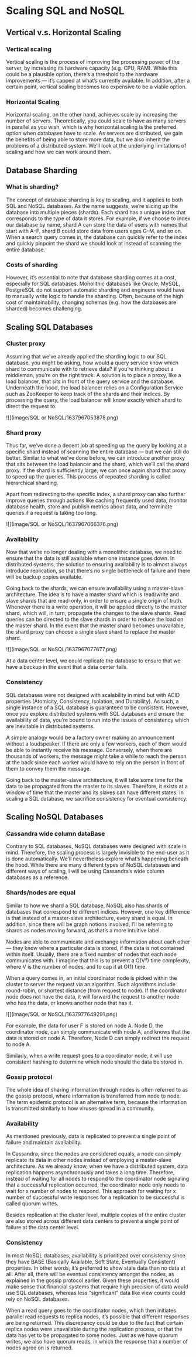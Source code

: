 # Scaling SQL and NoSQL

## Vertical v.s. Horizontal Scaling

### Vertical scaling

Vertical scaling is the process of improving the processing power of the server, by increasing its hardware capacity (e.g. CPU, RAM). While this could be a plausible option, there’s a threshold to the hardware improvements — it’s capped at what’s currently available. In addition, after a certain point, vertical scaling becomes too expensive to be a viable option.

### Horizontal Scaling

Horizontal scaling, on the other hand, achieves scale by increasing the number of servers. Theoretically, you could scale to have as many servers in parallel as you wish, which is why horizontal scaling is the preferred option when databases have to scale. As servers are distributed, we gain the benefits of being able to store more data, but we also inherit the problems of a distributed system. We’ll look at the underlying limitations of scaling and how we can work around them.

## Database Sharding

### What is sharding?  

The concept of database sharding is key to scaling, and it applies to both SQL and NoSQL databases. As the name suggests, we’re slicing up the database into multiple pieces (shards). Each shard has a unique index that corresponds to the type of data it stores. For example, if we choose to index our database by name, shard A can store the data of users with names that start with A–F, shard B could store data from users ages G–M, and so on. When a search query comes in, the database can quickly refer to the index and quickly pinpoint the shard we should look at instead of scanning the entire database.

### Costs of sharding

However, it’s essential to note that database sharding comes at a cost, especially for SQL databases. Monolithic databases like Oracle, MySQL, PostgreSQL do not support automatic sharding and engineers would have to manually write logic to handle the sharding. Often, because of the high cost of maintainability, changing schemas (e.g. how the databases are sharded) becomes challenging.

## Scaling SQL Databases

### Cluster proxy

Assuming that we’ve already applied the sharding logic to our SQL database, you might be asking, how would a query service know which shard to communicate with to retrieve data? If you’re thinking about a middleman, you’re on the right track. A solution is to place a proxy, like a load balancer, that sits in front of the query service and the database. Underneath the hood, the load balancer relies on a Configuration Service such as ZooKeeper to keep track of the shards and their indices. By processing the query, the load balancer will know exactly which shard to direct the request to.

![](image/SQL or NoSQL/1637967053878.png)

### Shard proxy

Thus far, we’ve done a decent job at speeding up the query by looking at a specific shard instead of scanning the entire database — but we can still do better. Similar to what we’ve done before, we can introduce another proxy that sits between the load balancer and the shard, which we’ll call the shard proxy. If the shard is sufficiently large, we can once again shard that proxy to speed up the queries. This process of repeated sharding is called hierarchical sharding.

Apart from redirecting to the specific index, a shard proxy can also further improve queries through actions like caching frequently used data, monitor database health, store and publish metrics about data, and terminate queries if a request is taking too long.

![](image/SQL or NoSQL/1637967066376.png)

### Availability

Now that we’re no longer dealing with a monolithic database, we need to ensure that the data is still available when one instance goes down. In distributed systems, the solution to ensuring availability is to almost always introduce replication, so that there’s no single bottleneck of failure and there will be backup copies available.

Going back to the shards, we can ensure availability using a master-slave architecture. The idea is to have a master shard which is read/write and slave shards that are read-only, in order to ensure a single origin of truth. Whenever there is a write operation, it will be applied directly to the master shard, which will, in turn, propagate the changes to the slave shards. Read queries can be directed to the slave shards in order to reduce the load on the master shard. In the event that the master shard becomes unavailable, the shard proxy can choose a single slave shard to replace the master shard.

![](image/SQL or NoSQL/1637967077677.png)

At a data center level, we could replicate the database to ensure that we have a backup in the event that a data center fails.

### Consistency

SQL databases were not designed with scalability in mind but with ACID properties (Atomicity, Consistency, Isolation, and Durability). As such, a single instance of a SQL database is guaranteed to be consistent. However, once you explore distributed systems with SQL databases and ensure the availability of data, you’re bound to run into the issues of consistency which are inevitable in distributed systems.

A simple analogy would be a factory owner making an announcement without a loudspeaker. If there are only a few workers, each of them would be able to instantly receive his message. Conversely, when there are thousands of workers, the message might take a while to reach the person at the back since each worker would have to rely on the person in front of them to convey them the message.

Going back to the master-slave architecture, it will take some time for the data to be propagated from the master to its slaves. Therefore, it exists at a window of time that the master and its slaves can have different states. In scaling a SQL database, we sacrifice consistency for eventual consistency.

## Scaling NoSQL Databases

### Cassandra wide column dataBase

Contrary to SQL databases, NoSQL databases were designed with scale in mind. Therefore, the scaling process is largely invisible to the end-user as it is done automatically. We’ll nevertheless explore what’s happening beneath the hood. While there are many different types of NoSQL databases and different ways of scaling, I will be using Cassandra’s wide column databases as a reference.

### Shards/nodes are equal

Similar to how we shard a SQL database, NoSQL also has shards of databases that correspond to different indices. However, one key difference is that instead of a master-slave architecture, every shard is equal. In addition, since there will be graph notions involved, I’ll be referring to shards as nodes moving forward, as that’s a more intuitive label.

Nodes are able to communicate and exchange information about each other — they know where a particular data is stored, if the data is not contained within itself. Usually, there are a fixed number of nodes that each node communicates with. I imagine that this is to prevent a O(V²) time complexity, where V is the number of nodes, and to cap it at O(1) time.

When a query comes in, an initial coordinator node is picked within the cluster to server the request via an algorithm. Such algorithms include round-robin, or shortest distance (from request to node). If the coordinator node does not have the data, it will forward the request to another node who has the data, or knows another node that has it.

![](image/SQL or NoSQL/1637977649291.png)

For example, the data for user F is stored on node A. Node D, the coordinator node, can simply communicate with node A, and knows that the data is stored on node A. Therefore, Node D can simply redirect the request to node A.

Similarly, when a write request goes to a coordinator node, it will use consistent hashing to determine which node should the data be stored in.

### Gossip protocol

The whole idea of sharing information through nodes is often referred to as the gossip protocol, where information is transferred from node to node. The term epidemic protocol is an alternative term, because the information is transmitted similarly to how viruses spread in a community.

### Availability

As mentioned previously, data is replicated to prevent a single point of failure and maintain availability.

In Cassandra, since the nodes are considered equals, a node can simply replicate its data in other nodes instead of employing a master-slave architecture. As we already know, when we have a distributed system, data replication happens asynchronously and takes a long time. Therefore, instead of waiting for all nodes to respond to the coordinator node signaling that a successful replication occurred, the coordinator node only needs to wait for x number of nodes to respond. This approach for waiting for x number of successful write responses for a replication to be successful is called quorum writes.

Besides replication at the cluster level, multiple copies of the entire cluster are also stored across different data centers to prevent a single point of failure at the data center level.

### Consistency

In most NoSQL databases, availability is prioritized over consistency since they have BASE (Basically Available, Soft State, Eventually Consistent) properties. In other words, it’s preferred to show stale data than no data at all. After all, there will be eventual consistency amongst the nodes, as explained in the gossip protocol earlier. Given these properties, it would make sense that financial systems that require high precision of data would use SQL databases, whereas less “significant” data like view counts could rely on NoSQL databases.

When a read query goes to the coordinator nodes, which then initiates parallel read requests to replica nodes, it’s possible that different responses are being returned. This discrepancy could be due to the fact that certain replica nodes were unavailable during the replication process, or that the data has yet to be propagated to some nodes. Just as we have quorum writes, we also have quorum reads, in which the response that x number of nodes agree on is returned.
